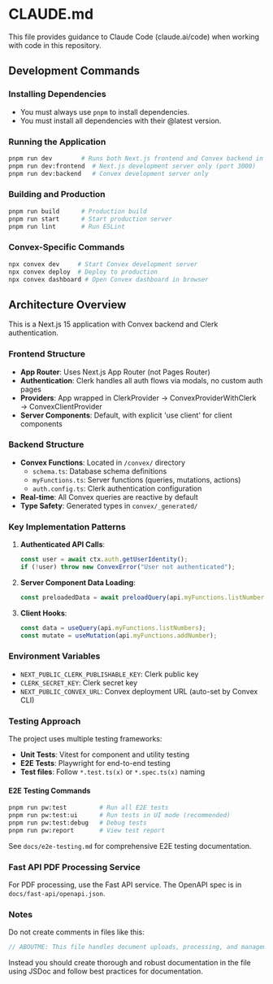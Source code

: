 # CLAUDE.md

This file provides guidance to Claude Code (claude.ai/code) when working with code in this repository.

## Development Commands

### Installing Dependencies

- You must always use `pnpm` to install dependencies.
- You must install all dependencies with their @latest version.

### Running the Application

```bash
pnpm run dev        # Runs both Next.js frontend and Convex backend in parallel
pnpm run dev:frontend  # Next.js development server only (port 3000)
pnpm run dev:backend   # Convex development server only
```

### Building and Production

```bash
pnpm run build      # Production build
pnpm run start      # Start production server
pnpm run lint       # Run ESLint
```

### Convex-Specific Commands

```bash
npx convex dev     # Start Convex development server
npx convex deploy  # Deploy to production
npx convex dashboard # Open Convex dashboard in browser
```

## Architecture Overview

This is a Next.js 15 application with Convex backend and Clerk authentication.

### Frontend Structure

- **App Router**: Uses Next.js App Router (not Pages Router)
- **Authentication**: Clerk handles all auth flows via modals, no custom auth pages
- **Providers**: App wrapped in ClerkProvider → ConvexProviderWithClerk → ConvexClientProvider
- **Server Components**: Default, with explicit 'use client' for client components

### Backend Structure

- **Convex Functions**: Located in `/convex/` directory
  - `schema.ts`: Database schema definitions
  - `myFunctions.ts`: Server functions (queries, mutations, actions)
  - `auth.config.ts`: Clerk authentication configuration
- **Real-time**: All Convex queries are reactive by default
- **Type Safety**: Generated types in `convex/_generated/`

### Key Implementation Patterns

1. **Authenticated API Calls**:

   ```typescript
   const user = await ctx.auth.getUserIdentity();
   if (!user) throw new ConvexError("User not authenticated");
   ```

2. **Server Component Data Loading**:

   ```typescript
   const preloadedData = await preloadQuery(api.myFunctions.listNumbers);
   ```

3. **Client Hooks**:

   ```typescript
   const data = useQuery(api.myFunctions.listNumbers);
   const mutate = useMutation(api.myFunctions.addNumber);
   ```

### Environment Variables

- `NEXT_PUBLIC_CLERK_PUBLISHABLE_KEY`: Clerk public key
- `CLERK_SECRET_KEY`: Clerk secret key
- `NEXT_PUBLIC_CONVEX_URL`: Convex deployment URL (auto-set by Convex CLI)

### Testing Approach

The project uses multiple testing frameworks:

- **Unit Tests**: Vitest for component and utility testing
- **E2E Tests**: Playwright for end-to-end testing
- **Test files**: Follow `*.test.ts(x)` or `*.spec.ts(x)` naming

#### E2E Testing Commands

```bash
pnpm run pw:test         # Run all E2E tests
pnpm run pw:test:ui      # Run tests in UI mode (recommended)
pnpm run pw:test:debug   # Debug tests
pnpm run pw:report       # View test report
```

See `docs/e2e-testing.md` for comprehensive E2E testing documentation.

### Fast API PDF Processing Service

For PDF processing, use the Fast API service. The OpenAPI spec is in `docs/fast-api/openapi.json`.

### Notes

Do not create comments in files like this:

```ts
// ABOUTME: This file handles document uploads, processing, and management
```

Instead you should create thorough and robust documentation in the file using JSDoc and follow best practices for documentation.
